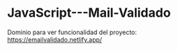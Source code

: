 # JavaScript---Mail-Validado

Dominio para ver funcionalidad del proyecto: https://emailvalidado.netlify.app/
